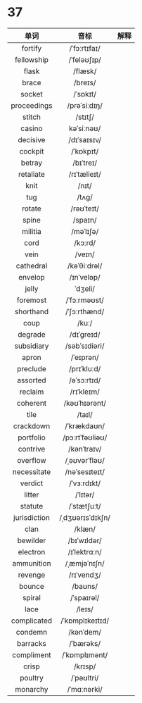 # 37

|     单词     |       音标       | 解释 |
| :----------: | :--------------: | :--: |
|   fortify    |   /ˈfɔːrtɪfaɪ/   |      |
|  fellowship  |   /ˈfeləʊʃɪp/    |      |
|    flask     |     /flæsk/      |      |
|    brace     |     /breɪs/      |      |
|    socket    |     /ˈsɒkɪt/     |      |
| proceedings  |   /prəˈsiːdɪŋ/   |      |
|    stitch    |     /stɪtʃ/      |      |
|    casino    |    kəˈsiːnəʊ/    |      |
|   decisive   |   /dɪˈsaɪsɪv/    |      |
|   cockpit    |    /ˈkɒkpɪt/     |      |
|    betray    |    /bɪˈtreɪ/     |      |
|  retaliate   |   /rɪˈtælieɪt/   |      |
|     knit     |      /nɪt/       |      |
|     tug      |      /tʌɡ/       |      |
|    rotate    |    /rəʊˈteɪt/    |      |
|    spine     |     /spaɪn/      |      |
|   militia    |    /məˈlɪʃə/     |      |
|     cord     |     /kɔːrd/      |      |
|     vein     |      /veɪn/      |      |
|  cathedral   |   /kəˈθiːdrəl/   |      |
|   envelop    |    /ɪnˈveləp/    |      |
|    jelly     |     ˈdʒeli/      |      |
|   foremost   |   /ˈfɔːrməʊst/   |      |
|  shorthand   |   /ˈʃɔːrthænd/   |      |
|     coup     |      /kuː/       |      |
|   degrade    |    /dɪˈɡreɪd/    |      |
|  subsidiary  |  /səbˈsɪdiəri/   |      |
|    apron     |    /ˈeɪprən/     |      |
|   preclude   |   /prɪˈkluːd/    |      |
|   assorted   |   /əˈsɔːrtɪd/    |      |
|   reclaim    |    /rɪˈkleɪm/    |      |
|   coherent   |  /kəʊˈhɪərənt/   |      |
|     tile     |      /taɪl/      |      |
|  crackdown   |   /ˈkrækdaʊn/    |      |
|  portfolio   | /pɔːrtˈfəʊliəʊ/  |      |
|   contrive   |   /kənˈtraɪv/    |      |
|   overflow   |  /ˌəʊvərˈfləʊ/   |      |
| necessitate  |  /nəˈsesɪteɪt/   |      |
|   verdict    |   /ˈvɜːrdɪkt/    |      |
|    litter    |     /ˈlɪtər/     |      |
|   statute    |   /ˈstætʃuːt/    |      |
| jurisdiction | /ˌdʒʊərɪsˈdɪkʃn/ |      |
|     clan     |      /klæn/      |      |
|   bewilder   |   /bɪˈwɪldər/    |      |
|   electron   |   /ɪˈlektrɑːn/   |      |
|  ammunition  |   /ˌæmjəˈnɪʃn/   |      |
|   revenge    |    /rɪˈvendʒ/    |      |
|    bounce    |     /baʊns/      |      |
|    spiral    |    /ˈspaɪrəl/    |      |
|     lace     |      /leɪs/      |      |
| complicated  | /ˈkɒmplɪkeɪtɪd/  |      |
|   condemn    |    /kənˈdem/     |      |
|   barracks   |    /ˈbærəks/     |      |
|  compliment  |  /ˈkɒmplɪmənt/   |      |
|    crisp     |     /krɪsp/      |      |
|   poultry    |    /ˈpəʊltri/    |      |
|   monarchy   |   /ˈmɑːnərki/    |      |